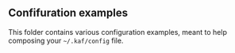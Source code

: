 ## Confifuration examples

This folder contains various configuration examples, meant to help composing your `~/.kaf/config` file.
